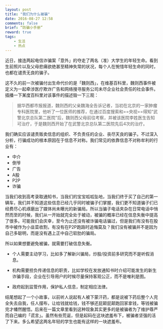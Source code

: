 ```yaml
---
layout: post
title: "我们为什么被骗"
date: 2016-08-27 12:58
comments: false
brief: “防骗小手册”
reward: true
tags: 
	- 生活
	- 热点
---
```


近日，接连两起电信诈骗案「意外」的夺走了两名（准）大学生的年轻生命。看到生前照片以及父母悲痛欲绝甚至精神失常的状况，每个人在惋惜年轻生命的同时，也都在谴责无良的骗子。

这不久的前一次被骗付出生命代价的是「魏则西」，在维基百科里，魏则西事件被定义为一起牵涉医疗欺诈广告和网络搜寻服务公司未尽企业社会责任的社会事件。插播一下某度百科里对该事件的描述毁一下三观：

<!-- more -->

> 据华西都市报报道，魏则西的父亲魏海全告诉记者，当初在北京的一家肿瘤专科医院里，他听了一位医师的推荐，在通过百度搜索和==央视==得知“武警北京总队第二医院”后，魏则西父母前往考察，并被该医院李姓医生告知可治疗，于是魏则西开始了在武警北京总队第二医院先后4次的治疗。

我们确实应该谴责贩卖信息的组织、不负责任的企业、丧尽天良的骗子。不过深入分析，行骗成功的根本原因在于信息不对称。我们常见的依靠信息不对称牟利的行业有：

- 中介
- 倒爷
- 广告
- A股
- P2P
- 诈骗

当我们收到高考录取通知书，当我们的宝宝呱呱坠地，当我们终于买了自己的第一辆车，我们并不知道这些信息已经几乎同时被骗子们掌握，我们更不知道骗子们已经费尽心机琢磨出了媒体尚未曝光的新骗局。所以当骗子电话夹杂在日常电话中悄然而至的时候，我们从一开始就完全处于被动，被骗的概率已经在信息失衡中提高了很多。可能我们会庆幸，至今为止还没有被诈骗电话骗过，但是我们有没有在股市中被作为小韭菜收割，有没有在P2P跑路时追悔莫及？我们没有被骗并不是因为自己多聪明，而是没有遇上正中自己软肋的骗局。

所以如果想要避免被骗，就需要打破信息失衡。

- 个人需要主动学习，比如多了解新兴骗局，炒股/投资前多研究而不是听假消息。

- 机构需要担负传递信息的职责，比如学校在发放通知书时介绍可能发生的新生诈骗手段，企业在引导用户的时候尽量保持客观公正，而不是唯利是图。

- 政府起到监管作用，保护私人信息，制定相应法律。

结尾想起了一个小故事，以前听人说起有人被下蒙汗药，都是说被下药后整个人完全失去自我，任人摆布，让给钱就给钱，钱不够还屁颠屁颠跑回家拿钱，等钱被骗完才幡然醒悟。后来在一篇文章里看到这种现象其实更多的是被骗者为了维护尊严而自己编的「谎言」。虽然有些荒诞，但是起码在这块遮羞布下，被骗者坚强的活了下来。多么希望这两名年轻的学生也能有这样的一块遮羞布。
